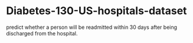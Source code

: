 # Diabetes-130-US-hospitals-dataset
predict whether a person will be readmitted within 30 days after being discharged from the hospital.
